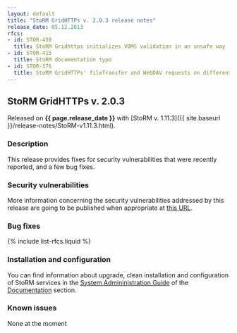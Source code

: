 ```yaml
---
layout: default
title: "StoRM GridHTTPs v. 2.0.3 release notes"
release_date: 05.12.2013
rfcs:
- id: STOR-450
  title: StoRM Gridhttps initializes VOMS validation in an unsafe way
- id: STOR-415
  title: StoRM documentation typo
- id: STOR-376
  title: StoRM GridHTTPs' fileTransfer and WebDAV requests on different context-paths
---
```


## StoRM GridHTTPs v. 2.0.3

Released on **{{ page.release_date }}** with [StoRM v. 1.11.3]({{ site.baseurl }}/release-notes/StoRM-v1.11.3.html).

### Description

This release provides fixes for security vulnerabilities that were recently reported, and a few bug fixes.

### Security vulnerabilities

More information concerning the security vulnerabilities addressed by this release are going to be published when appropriate at [this URL](https://wiki.egi.eu/wiki/SVG:Advisory-SVG-2012-4598).

### Bug fixes

{% include list-rfcs.liquid %}

### Installation and configuration

You can find information about upgrade, clean installation and configuration of StoRM services in the [System Admininistration Guide][storm-sysadmin-guide] of the [Documentation][storm-documentation] section.

### Known issues

None at the moment

[storm-documentation]: {{site.baseurl}}/documentation.html
[storm-sysadmin-guide]: {{site.baseurl}}/documentation/sysadmin-guide/1.11.3